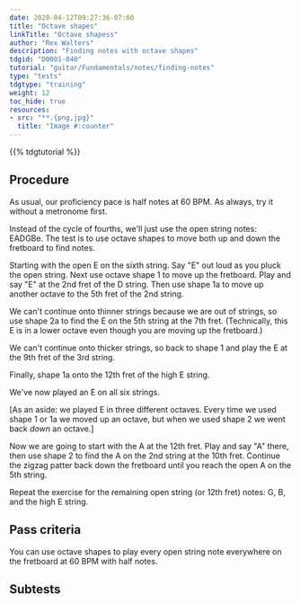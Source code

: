```yaml
---
date: 2020-04-12T09:27:36-07:00
title: "Octave shapes"
linkTitle: "Octave shapess"
author: "Rex Walters"
description: "Finding notes with octave shapes"
tdgid: "D0001-040"
tutorial: "guitar/Fundamentals/notes/finding-notes"
type: "tests"
tdgtype: "training"
weight: 12
toc_hide: true
resources:
- src: "**.{png,jpg}"
  title: "Image #:counter"
---
```


{{% tdgtutorial %}}


## Procedure

As usual, our proficiency pace is half notes at 60 BPM. As always, try it without a metronome first.

Instead of the cycle of fourths, we'll just use the open string notes: EADGBe. The test is to use octave shapes to move both up and down the fretboard to find notes.

Starting with the open E on the sixth string. Say "E" out loud as you pluck the open string. Next use octave shape 1 to move up the fretboard. Play and say "E" at the 2nd fret of the D string. Then use shape 1a to move up another octave to the 5th fret of the 2nd string.

We can't continue onto thinner strings because we are out of strings, so use shape 2a to find the E on the 5th string at the 7th fret. (Technically, this E is in a lower octave even though you are moving up the fretboard.)

We can't continue onto thicker strings, so back to shape 1 and play the E at the 9th fret of the 3rd string.

Finally, shape 1a onto the 12th fret of the high E string.

We've now played an E on all six strings.

[As an aside: we played E in three different octaves. Every time we used shape 1 or 1a we moved up an octave, but when we used shape 2 we went back *down* an octave.]

Now we are going to start with the A at the 12th fret. Play and say "A" there, then use shape 2 to find the A on the 2nd string at the 10th fret. Continue the zigzag patter back down the fretboard until you reach the open A on the 5th string.

Repeat the exercise for the remaining open string (or 12th fret) notes: G, B, and the high E string.

## Pass criteria

You can use octave shapes to play every open string note everywhere on the fretboard at 60 BPM with half notes.

## Subtests
